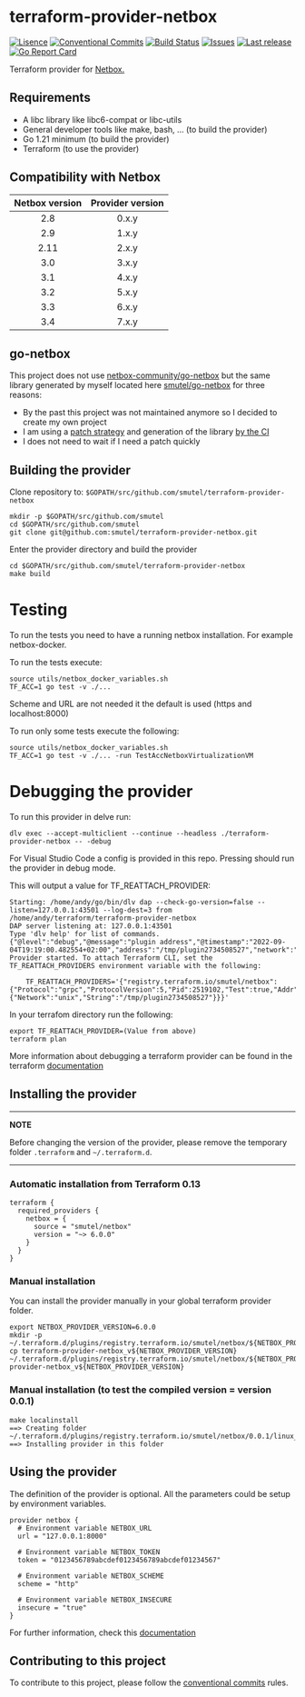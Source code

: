 # terraform-provider-netbox

[![Lisence](https://img.shields.io/badge/license-ISC-informational?style=flat-square)](https://github.com/smutel/terraform-provider-netbox/blob/master/LICENSE)
[![Conventional Commits](https://img.shields.io/badge/Conventional%20Commits-1.0.0-informational.svg?style=flat-square&logo=git)](https://conventionalcommits.org)
[![Build Status](https://img.shields.io/github/actions/workflow/status/smutel/terraform-provider-netbox/master.yml?branch=master&style=flat-square)](https://github.com/smutel/terraform-provider-netbox/actions/workflows/master.yml)
[![Issues](https://img.shields.io/github/issues-raw/smutel/terraform-provider-netbox?style=flat-square)](https://github.com/smutel/terraform-provider-netbox/issues)
[![Last release](https://img.shields.io/github/v/release/smutel/terraform-provider-netbox?style=flat-square)](https://github.com/smutel/terraform-provider-netbox/releases)
[![Go Report Card](https://goreportcard.com/badge/github.com/smutel/terraform-provider-netbox/v7?style=flat-square)](https://goreportcard.com/report/github.com/smutel/terraform-provider-netbox/v7)

Terraform provider for [Netbox.](https://netbox.readthedocs.io/en/stable/)

## Requirements

* A libc library like libc6-compat or libc-utils
* General developer tools like make, bash, ... (to build the provider)
* Go 1.21 minimum (to build the provider)
* Terraform (to use the provider)

## Compatibility with Netbox

| Netbox version | Provider version |
|:--------------:|:----------------:|
| 2.8            | 0.x.y            |
| 2.9            | 1.x.y            |
| 2.11           | 2.x.y            |
| 3.0            | 3.x.y            |
| 3.1            | 4.x.y            |
| 3.2            | 5.x.y            |
| 3.3            | 6.x.y            |
| 3.4            | 7.x.y            |

## go-netbox

This project does not use [netbox-community/go-netbox](https://github.com/netbox-community/go-netbox) but the same library generated by myself located here [smutel/go-netbox](https://github.com/smutel/go-netbox) for three reasons:
* By the past this project was not maintained anymore so I decided to create my own project
* I am using a [patch strategy](https://github.com/smutel/go-netbox/tree/main/patchs) and generation of the library [by the CI](https://github.com/smutel/go-netbox/blob/main/utils/netbox_generate_client)
* I does not need to wait if I need a patch quickly

## Building the provider

Clone repository to: ``$GOPATH/src/github.com/smutel/terraform-provider-netbox``

```shell
mkdir -p $GOPATH/src/github.com/smutel
cd $GOPATH/src/github.com/smutel
git clone git@github.com:smutel/terraform-provider-netbox.git
```

Enter the provider directory and build the provider

```shell
cd $GOPATH/src/github.com/smutel/terraform-provider-netbox
make build
```

# Testing

To run the tests you need to have a running netbox installation. For example netbox-docker.

To run the tests execute:
```shell
source utils/netbox_docker_variables.sh
TF_ACC=1 go test -v ./...
```
Scheme and URL are not needed it the default is used (https and localhost:8000)

To run only some tests execute the following:
```shell
source utils/netbox_docker_variables.sh
TF_ACC=1 go test -v ./... -run TestAccNetboxVirtualizationVM
```

# Debugging the provider

To run this provider in delve run:
```shell
dlv exec --accept-multiclient --continue --headless ./terraform-provider-netbox -- -debug
```
For Visual Studio Code a config is provided in this repo. Pressing <F5> should run the provider in debug mode.

This will output a value for TF_REATTACH_PROVIDER:
```shell
Starting: /home/andy/go/bin/dlv dap --check-go-version=false --listen=127.0.0.1:43501 --log-dest=3 from /home/andy/terraform/terraform-provider-netbox
DAP server listening at: 127.0.0.1:43501
Type 'dlv help' for list of commands.
{"@level":"debug","@message":"plugin address","@timestamp":"2022-09-04T19:19:00.482554+02:00","address":"/tmp/plugin2734508527","network":"unix"}
Provider started. To attach Terraform CLI, set the TF_REATTACH_PROVIDERS environment variable with the following:

	TF_REATTACH_PROVIDERS='{"registry.terraform.io/smutel/netbox":{"Protocol":"grpc","ProtocolVersion":5,"Pid":2519102,"Test":true,"Addr":{"Network":"unix","String":"/tmp/plugin2734508527"}}}'
```

In your terrafom directory run the following:
```shell
export TF_REATTACH_PROVIDER=(Value from above)
terraform plan
```

More information about debugging a terraform provider can be found in the terraform [documentation](https://www.terraform.io/plugin/debugging#starting-a-provider-in-debug-mode)

## Installing the provider

---
**NOTE**

Before changing the version of the provider, please remove the temporary folder `.terraform` and `~/.terraform.d`.

---

### Automatic installation from Terraform 0.13

```hcl
terraform {
  required_providers {
    netbox = {
      source = "smutel/netbox"
      version = "~> 6.0.0"
    }
  }
}
```

### Manual installation

You can install the provider manually in your global terraform provider folder.

```shell
export NETBOX_PROVIDER_VERSION=6.0.0
mkdir -p ~/.terraform.d/plugins/registry.terraform.io/smutel/netbox/${NETBOX_PROVIDER_VERSION}/linux_amd64
cp terraform-provider-netbox_v${NETBOX_PROVIDER_VERSION} ~/.terraform.d/plugins/registry.terraform.io/smutel/netbox/${NETBOX_PROVIDER_VERSION}/linux_amd64/terraform-provider-netbox_v${NETBOX_PROVIDER_VERSION}
```

### Manual installation (to test the compiled version = version 0.0.1)

```shell
make localinstall
==> Creating folder ~/.terraform.d/plugins/registry.terraform.io/smutel/netbox/0.0.1/linux_amd64
==> Installing provider in this folder
```

## Using the provider

The definition of the provider is optional.
All the parameters could be setup by environment variables.

```hcl
provider netbox {
  # Environment variable NETBOX_URL
  url = "127.0.0.1:8000"

  # Environment variable NETBOX_TOKEN
  token = "0123456789abcdef0123456789abcdef01234567"

  # Environment variable NETBOX_SCHEME
  scheme = "http"

  # Environment variable NETBOX_INSECURE
  insecure = "true"
}
```

For further information, check this [documentation](https://registry.terraform.io/providers/smutel/netbox/latest/docs)

## Contributing to this project

To contribute to this project, please follow the [conventional
commits](https://www.conventionalcommits.org/en/v1.0.0-beta.2/) rules.
